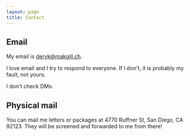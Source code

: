 ```yaml
---
layout: page
title: Contact
---
```


## Email

My email is deryk@makgill.ch. 

I love email and I try to respond to everyone. If I don't, it is probably my fault, not yours.

I don't check DMs.

## Physical mail

You can mail me letters or packages at 4770 Ruffner St, San Diego, CA 92123. They will be screened and forwarded to me from there!
